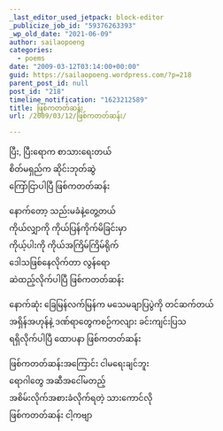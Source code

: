 ```yaml
---
_last_editor_used_jetpack: block-editor
_publicize_job_id: "59376263393"
_wp_old_date: "2021-06-09"
author: sailaopoeng
categories:
  - poems
date: "2009-03-12T03:14:00+00:00"
guid: https://sailaopoeng.wordpress.com/?p=218
parent_post_id: null
post_id: "218"
timeline_notification: "1623212589"
title: ဖြစ်ကတတ်ဆန်း
url: /2009/03/12/ဖြစ်ကတတ်ဆန်း/

---
```

ပြီး, ပြီးရောက စာသားရေးတယ်  
စိတ်မရှည်က ဆိုင်းဘုတ်ဆွဲ  
ကြော်ငြာပါပြီ ဖြစ်ကတတ်ဆန်း

နောက်တော့ သည်းမခံနဲ့တွေ့တယ်  
ကိုယ်လျှာကို ကိုယ်ပြန်ကိုက်မိခြင်းမှာ  
ကိုယ့်ပါးကို ကိုယ်အကြိမ်ကြိမ်ရိုက်  
ဒေါသဖြစ်နေလိုက်တာ လွန်ရော  
ဆဲထည့်လိုက်ပါပြီ ဖြစ်ကတတ်ဆန်း

နောက်ဆုံး ခြေမြန်လက်မြန်က မသေမချာပြပွဲကို တင်ဆက်တယ်  
အရှိန်အဟုန်နဲ့ ဒဏ်ရာတွေကစဉ်ကလျား ခင်းကျင်းပြသ  
ရရှိလိုက်ပါပြီ ထောပနာ ဖြစ်ကတတ်ဆန်း

ဖြစ်ကတတ်ဆန်းအကြောင်း ငါမရေးချင်ဘူး  
ရောဂါတွေ အဆီအငေါ်မတည့်  
အစိမ်းလိုက်အစားခံလိုက်ရတဲ့ သားကောင်လို  
ဖြစ်ကတတ်ဆန်း ငါ့ကဗျာ
